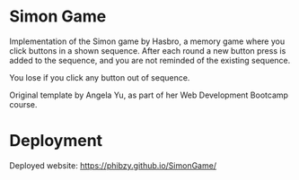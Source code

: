 # Simon Game
Implementation of the Simon game by Hasbro, a memory game where you click buttons in a shown sequence.
After each round a new button press is added to the sequence, and you are not reminded of the existing sequence.

You lose if you click any button out of sequence.

Original template by Angela Yu, as part of her Web Development Bootcamp course.

# Deployment

Deployed website: https://phibzy.github.io/SimonGame/
